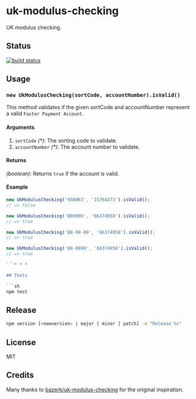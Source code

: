 # uk-modulus-checking
UK modulus checking.

## Status
[![build status][travis-image]][travis-url]

## Usage

### `new UkModulusChecking(sortCode, accountNumber).isValid()`

This method validates if the given sortCode and accountNumber represent a valid `Faster Payment Account`.

#### Arguments

1. `sortCode` *(&#42;)*: The sorting code to validate.
2. `accountNumber` *(&#42;)*: The account number to validate.

#### Returns
*(boolean)*:  Returns `true` if the account is valid.

#### Example
```js
new UkModulusChecking('938063', '15764273').isValid();
// => false

new UkModulusChecking('089999', '66374958').isValid();
// => true

new UkModulusChecking('08-99-99', '66374958').isValid();
// => true

new UkModulusChecking('08-9999', '66374958').isValid();
// => true

```* * *

## Tests

```sh
npm test
```

## Release

```sh
npm version [<newversion> | major | minor | patch] -m "Release %s"
```

## License
MIT

## Credits

Many thanks to [bazerk/uk-modulus-checking](https://github.com/bazerk/uk-modulus-checking) for the original inspiration.

[travis-image]: https://img.shields.io/travis/uphold/vocalink.svg?style=flat-square
[travis-url]: https://img.shields.io/travis/uphold/vocalink.svg?style=flat-square
